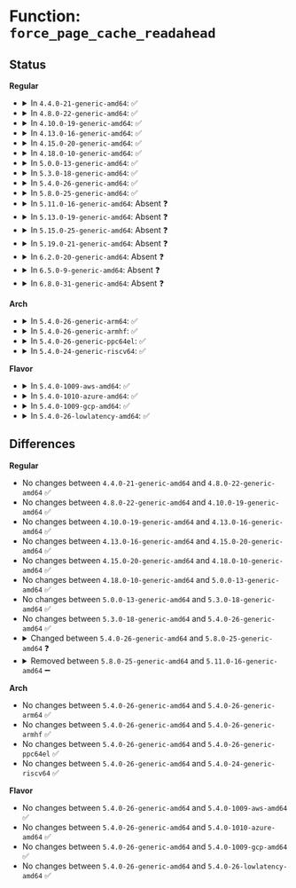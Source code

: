 # Function: <code>force_page_cache_readahead</code>

## Status
<b>Regular</b>
<ul>
<li>
<details>
<summary>In <code>4.4.0-21-generic-amd64</code>: ✅</summary>

```c
int force_page_cache_readahead(struct address_space * mapping, struct file * filp, long unsigned int offset, long unsigned int nr_to_read)
```

```json
{
  "name": "force_page_cache_readahead",
  "collision_type": "Unique Global",
  "inline_type": "No",
  "funcs": [
    {
      "addr": 18446744071580533440,
      "name": "force_page_cache_readahead",
      "external": true,
      "loc": "mm/readahead.c:210",
      "file": "mm/readahead.c",
      "inline": "seen, unknown",
      "caller_inline": [],
      "caller_func": [
        "mm/readahead.c:SyS_readahead",
        "mm/madvise.c:SyS_madvise"
      ]
    }
  ],
  "symbols": [
    {
      "addr": 18446744071580533440,
      "name": "force_page_cache_readahead",
      "section": ".text",
      "bind": "STB_GLOBAL",
      "size": 246
    }
  ]
}
```
</details>
</li>
<li>
<details>
<summary>In <code>4.8.0-22-generic-amd64</code>: ✅</summary>

```c
int force_page_cache_readahead(struct address_space * mapping, struct file * filp, long unsigned int offset, long unsigned int nr_to_read)
```

```json
{
  "name": "force_page_cache_readahead",
  "collision_type": "Unique Global",
  "inline_type": "No",
  "funcs": [
    {
      "addr": 18446744071580619968,
      "name": "force_page_cache_readahead",
      "external": true,
      "loc": "mm/readahead.c:209",
      "file": "mm/readahead.c",
      "inline": "seen, unknown",
      "caller_inline": [],
      "caller_func": [
        "mm/readahead.c:SyS_readahead",
        "mm/fadvise.c:SyS_fadvise64",
        "mm/madvise.c:SyS_madvise"
      ]
    }
  ],
  "symbols": [
    {
      "addr": 18446744071580619968,
      "name": "force_page_cache_readahead",
      "section": ".text",
      "bind": "STB_GLOBAL",
      "size": 246
    }
  ]
}
```
</details>
</li>
<li>
<details>
<summary>In <code>4.10.0-19-generic-amd64</code>: ✅</summary>

```c
int force_page_cache_readahead(struct address_space * mapping, struct file * filp, long unsigned int offset, long unsigned int nr_to_read)
```

```json
{
  "name": "force_page_cache_readahead",
  "collision_type": "Unique Global",
  "inline_type": "No",
  "funcs": [
    {
      "addr": 18446744071580687088,
      "name": "force_page_cache_readahead",
      "external": true,
      "loc": "mm/readahead.c:209",
      "file": "mm/readahead.c",
      "inline": "seen, unknown",
      "caller_inline": [],
      "caller_func": [
        "mm/readahead.c:SyS_readahead",
        "mm/fadvise.c:SyS_fadvise64",
        "mm/madvise.c:SyS_madvise"
      ]
    }
  ],
  "symbols": [
    {
      "addr": 18446744071580687088,
      "name": "force_page_cache_readahead",
      "section": ".text",
      "bind": "STB_GLOBAL",
      "size": 260
    }
  ]
}
```
</details>
</li>
<li>
<details>
<summary>In <code>4.13.0-16-generic-amd64</code>: ✅</summary>

```c
int force_page_cache_readahead(struct address_space * mapping, struct file * filp, long unsigned int offset, long unsigned int nr_to_read)
```

```json
{
  "name": "force_page_cache_readahead",
  "collision_type": "Unique Global",
  "inline_type": "No",
  "funcs": [
    {
      "addr": 18446744071580720528,
      "name": "force_page_cache_readahead",
      "external": true,
      "loc": "mm/readahead.c:209",
      "file": "mm/readahead.c",
      "inline": "seen, unknown",
      "caller_inline": [],
      "caller_func": [
        "mm/readahead.c:SyS_readahead",
        "mm/fadvise.c:SyS_fadvise64",
        "mm/madvise.c:madvise_willneed"
      ]
    }
  ],
  "symbols": [
    {
      "addr": 18446744071580720528,
      "name": "force_page_cache_readahead",
      "section": ".text",
      "bind": "STB_GLOBAL",
      "size": 266
    }
  ]
}
```
</details>
</li>
<li>
<details>
<summary>In <code>4.15.0-20-generic-amd64</code>: ✅</summary>

```c
int force_page_cache_readahead(struct address_space * mapping, struct file * filp, long unsigned int offset, long unsigned int nr_to_read)
```

```json
{
  "name": "force_page_cache_readahead",
  "collision_type": "Unique Global",
  "inline_type": "No",
  "funcs": [
    {
      "addr": 18446744071580806240,
      "name": "force_page_cache_readahead",
      "external": true,
      "loc": "mm/readahead.c:209",
      "file": "mm/readahead.c",
      "inline": "seen, unknown",
      "caller_inline": [],
      "caller_func": [
        "mm/readahead.c:SyS_readahead",
        "mm/fadvise.c:SyS_fadvise64",
        "mm/madvise.c:madvise_willneed"
      ]
    }
  ],
  "symbols": [
    {
      "addr": 18446744071580806240,
      "name": "force_page_cache_readahead",
      "section": ".text",
      "bind": "STB_GLOBAL",
      "size": 266
    }
  ]
}
```
</details>
</li>
<li>
<details>
<summary>In <code>4.18.0-10-generic-amd64</code>: ✅</summary>

```c
int force_page_cache_readahead(struct address_space * mapping, struct file * filp, long unsigned int offset, long unsigned int nr_to_read)
```

```json
{
  "name": "force_page_cache_readahead",
  "collision_type": "Unique Global",
  "inline_type": "No",
  "funcs": [
    {
      "addr": 18446744071580943328,
      "name": "force_page_cache_readahead",
      "external": true,
      "loc": "mm/readahead.c:219",
      "file": "mm/readahead.c",
      "inline": "seen, unknown",
      "caller_inline": [],
      "caller_func": [
        "mm/readahead.c:ksys_readahead",
        "mm/fadvise.c:ksys_fadvise64_64",
        "mm/madvise.c:madvise_willneed"
      ]
    }
  ],
  "symbols": [
    {
      "addr": 18446744071580943328,
      "name": "force_page_cache_readahead",
      "section": ".text",
      "bind": "STB_GLOBAL",
      "size": 240
    }
  ]
}
```
</details>
</li>
<li>
<details>
<summary>In <code>5.0.0-13-generic-amd64</code>: ✅</summary>

```c
int force_page_cache_readahead(struct address_space * mapping, struct file * filp, long unsigned int offset, long unsigned int nr_to_read)
```

```json
{
  "name": "force_page_cache_readahead",
  "collision_type": "Unique Global",
  "inline_type": "No",
  "funcs": [
    {
      "addr": 18446744071581019408,
      "name": "force_page_cache_readahead",
      "external": true,
      "loc": "mm/readahead.c:219",
      "file": "mm/readahead.c",
      "inline": "seen, unknown",
      "caller_inline": [],
      "caller_func": [
        "mm/fadvise.c:vfs_fadvise",
        "mm/madvise.c:madvise_willneed"
      ]
    }
  ],
  "symbols": [
    {
      "addr": 18446744071581019408,
      "name": "force_page_cache_readahead",
      "section": ".text",
      "bind": "STB_GLOBAL",
      "size": 240
    }
  ]
}
```
</details>
</li>
<li>
<details>
<summary>In <code>5.3.0-18-generic-amd64</code>: ✅</summary>

```c
int force_page_cache_readahead(struct address_space * mapping, struct file * filp, long unsigned int offset, long unsigned int nr_to_read)
```

```json
{
  "name": "force_page_cache_readahead",
  "collision_type": "Unique Global",
  "inline_type": "No",
  "funcs": [
    {
      "addr": 18446744071581083392,
      "name": "force_page_cache_readahead",
      "external": true,
      "loc": "mm/readahead.c:222",
      "file": "mm/readahead.c",
      "inline": "seen, unknown",
      "caller_inline": [],
      "caller_func": [
        "mm/fadvise.c:vfs_fadvise",
        "mm/madvise.c:madvise_willneed"
      ]
    }
  ],
  "symbols": [
    {
      "addr": 18446744071581083392,
      "name": "force_page_cache_readahead",
      "section": ".text",
      "bind": "STB_GLOBAL",
      "size": 262
    }
  ]
}
```
</details>
</li>
<li>
<details>
<summary>In <code>5.4.0-26-generic-amd64</code>: ✅</summary>

```c
int force_page_cache_readahead(struct address_space * mapping, struct file * filp, long unsigned int offset, long unsigned int nr_to_read)
```

```json
{
  "name": "force_page_cache_readahead",
  "collision_type": "Unique Global",
  "inline_type": "No",
  "funcs": [
    {
      "addr": 18446744071581139376,
      "name": "force_page_cache_readahead",
      "external": true,
      "loc": "mm/readahead.c:222",
      "file": "mm/readahead.c",
      "inline": "seen, unknown",
      "caller_inline": [],
      "caller_func": [
        "mm/fadvise.c:generic_fadvise"
      ]
    }
  ],
  "symbols": [
    {
      "addr": 18446744071581139376,
      "name": "force_page_cache_readahead",
      "section": ".text",
      "bind": "STB_GLOBAL",
      "size": 262
    }
  ]
}
```
</details>
</li>
<li>
<details>
<summary>In <code>5.8.0-25-generic-amd64</code>: ✅</summary>

```c
void force_page_cache_readahead(struct address_space * mapping, struct file * filp, long unsigned int index, long unsigned int nr_to_read)
```

```json
{
  "name": "force_page_cache_readahead",
  "collision_type": "Unique Global",
  "inline_type": "No",
  "funcs": [
    {
      "addr": 18446744071581324336,
      "name": "force_page_cache_readahead",
      "external": true,
      "loc": "mm/readahead.c:281",
      "file": "mm/readahead.c",
      "inline": "seen, unknown",
      "caller_inline": [],
      "caller_func": [
        "mm/fadvise.c:generic_fadvise"
      ]
    }
  ],
  "symbols": [
    {
      "addr": 18446744071581324336,
      "name": "force_page_cache_readahead",
      "section": ".text",
      "bind": "STB_GLOBAL",
      "size": 313
    }
  ]
}
```
</details>
</li>
<li>
<details>
<summary>In <code>5.11.0-16-generic-amd64</code>: Absent ❓</summary>

```json
{
  "name": "force_page_cache_readahead",
  "collision_type": "Unique Static",
  "inline_type": "Full",
  "funcs": [
    {
      "addr": 18446744071581345061,
      "name": "force_page_cache_readahead",
      "external": false,
      "loc": "mm/internal.h:56",
      "file": "mm/fadvise.c",
      "inline": "declared, inlined",
      "caller_inline": [
        "mm/fadvise.c:generic_fadvise"
      ],
      "caller_func": []
    }
  ],
  "symbols": []
}
```
</details>
</li>
<li>
<details>
<summary>In <code>5.13.0-19-generic-amd64</code>: Absent ❓</summary>

```json
{
  "name": "force_page_cache_readahead",
  "collision_type": "Unique Static",
  "inline_type": "Full",
  "funcs": [
    {
      "addr": 18446744071581364142,
      "name": "force_page_cache_readahead",
      "external": false,
      "loc": "mm/internal.h:55",
      "file": "mm/fadvise.c",
      "inline": "declared, inlined",
      "caller_inline": [
        "mm/fadvise.c:generic_fadvise"
      ],
      "caller_func": []
    }
  ],
  "symbols": []
}
```
</details>
</li>
<li>
<details>
<summary>In <code>5.15.0-25-generic-amd64</code>: Absent ❓</summary>

```json
{
  "name": "force_page_cache_readahead",
  "collision_type": "Unique Static",
  "inline_type": "Full",
  "funcs": [
    {
      "addr": 18446744071581612533,
      "name": "force_page_cache_readahead",
      "external": false,
      "loc": "mm/internal.h:55",
      "file": "mm/fadvise.c",
      "inline": "declared, inlined",
      "caller_inline": [
        "mm/fadvise.c:generic_fadvise"
      ],
      "caller_func": []
    }
  ],
  "symbols": []
}
```
</details>
</li>
<li>
<details>
<summary>In <code>5.19.0-21-generic-amd64</code>: Absent ❓</summary>

```json
{
  "name": "force_page_cache_readahead",
  "collision_type": "Unique Static",
  "inline_type": "Full",
  "funcs": [
    {
      "addr": 18446744071581972961,
      "name": "force_page_cache_readahead",
      "external": false,
      "loc": "mm/internal.h:100",
      "file": "mm/fadvise.c",
      "inline": "declared, inlined",
      "caller_inline": [
        "mm/fadvise.c:generic_fadvise"
      ],
      "caller_func": []
    }
  ],
  "symbols": []
}
```
</details>
</li>
<li>
<details>
<summary>In <code>6.2.0-20-generic-amd64</code>: Absent ❓</summary>

```json
{
  "name": "force_page_cache_readahead",
  "collision_type": "Unique Static",
  "inline_type": "Full",
  "funcs": [
    {
      "addr": 18446744071582407186,
      "name": "force_page_cache_readahead",
      "external": false,
      "loc": "mm/internal.h:102",
      "file": "mm/fadvise.c",
      "inline": "declared, inlined",
      "caller_inline": [
        "mm/fadvise.c:generic_fadvise"
      ],
      "caller_func": []
    }
  ],
  "symbols": []
}
```
</details>
</li>
<li>
<details>
<summary>In <code>6.5.0-9-generic-amd64</code>: Absent ❓</summary>

```json
{
  "name": "force_page_cache_readahead",
  "collision_type": "Unique Static",
  "inline_type": "Full",
  "funcs": [
    {
      "addr": 18446744071582613177,
      "name": "force_page_cache_readahead",
      "external": false,
      "loc": "mm/internal.h:120",
      "file": "mm/fadvise.c",
      "inline": "declared, inlined",
      "caller_inline": [
        "mm/fadvise.c:generic_fadvise"
      ],
      "caller_func": []
    }
  ],
  "symbols": []
}
```
</details>
</li>
<li>
<details>
<summary>In <code>6.8.0-31-generic-amd64</code>: Absent ❓</summary>

```json
{
  "name": "force_page_cache_readahead",
  "collision_type": "Unique Static",
  "inline_type": "Full",
  "funcs": [
    {
      "addr": 18446744071582784745,
      "name": "force_page_cache_readahead",
      "external": false,
      "loc": "mm/internal.h:126",
      "file": "mm/fadvise.c",
      "inline": "declared, inlined",
      "caller_inline": [
        "mm/fadvise.c:generic_fadvise"
      ],
      "caller_func": []
    }
  ],
  "symbols": []
}
```
</details>
</li>
</ul>
<b>Arch</b>
<ul>
<li>
<details>
<summary>In <code>5.4.0-26-generic-arm64</code>: ✅</summary>

```c
int force_page_cache_readahead(struct address_space * mapping, struct file * filp, long unsigned int offset, long unsigned int nr_to_read)
```

```json
{
  "name": "force_page_cache_readahead",
  "collision_type": "Unique Global",
  "inline_type": "No",
  "funcs": [
    {
      "addr": 18446603336492513816,
      "name": "force_page_cache_readahead",
      "external": true,
      "loc": "mm/readahead.c:222",
      "file": "mm/readahead.c",
      "inline": "seen, unknown",
      "caller_inline": [],
      "caller_func": [
        "mm/fadvise.c:generic_fadvise"
      ]
    }
  ],
  "symbols": [
    {
      "addr": 18446603336492513816,
      "name": "force_page_cache_readahead",
      "section": ".text",
      "bind": "STB_GLOBAL",
      "size": 260
    }
  ]
}
```
</details>
</li>
<li>
<details>
<summary>In <code>5.4.0-26-generic-armhf</code>: ✅</summary>

```c
int force_page_cache_readahead(struct address_space * mapping, struct file * filp, long unsigned int offset, long unsigned int nr_to_read)
```

```json
{
  "name": "force_page_cache_readahead",
  "collision_type": "Unique Global",
  "inline_type": "No",
  "funcs": [
    {
      "addr": 3226383576,
      "name": "force_page_cache_readahead",
      "external": true,
      "loc": "mm/readahead.c:222",
      "file": "mm/readahead.c",
      "inline": "seen, unknown",
      "caller_inline": [],
      "caller_func": [
        "mm/fadvise.c:generic_fadvise"
      ]
    }
  ],
  "symbols": [
    {
      "addr": 3226383576,
      "name": "force_page_cache_readahead",
      "section": ".text",
      "bind": "STB_GLOBAL",
      "size": 280
    }
  ]
}
```
</details>
</li>
<li>
<details>
<summary>In <code>5.4.0-26-generic-ppc64el</code>: ✅</summary>

```c
int force_page_cache_readahead(struct address_space * mapping, struct file * filp, long unsigned int offset, long unsigned int nr_to_read)
```

```json
{
  "name": "force_page_cache_readahead",
  "collision_type": "Unique Global",
  "inline_type": "No",
  "funcs": [
    {
      "addr": 13835058055285803392,
      "name": "force_page_cache_readahead",
      "external": true,
      "loc": "mm/readahead.c:222",
      "file": "mm/readahead.c",
      "inline": "seen, unknown",
      "caller_inline": [],
      "caller_func": [
        "mm/fadvise.c:generic_fadvise"
      ]
    }
  ],
  "symbols": [
    {
      "addr": 13835058055285803392,
      "name": "force_page_cache_readahead",
      "section": ".text",
      "bind": "STB_GLOBAL",
      "size": 436
    }
  ]
}
```
</details>
</li>
<li>
<details>
<summary>In <code>5.4.0-24-generic-riscv64</code>: ✅</summary>

```c
int force_page_cache_readahead(struct address_space * mapping, struct file * filp, long unsigned int offset, long unsigned int nr_to_read)
```

```json
{
  "name": "force_page_cache_readahead",
  "collision_type": "Unique Global",
  "inline_type": "No",
  "funcs": [
    {
      "addr": 18446743936272570956,
      "name": "force_page_cache_readahead",
      "external": true,
      "loc": "mm/readahead.c:222",
      "file": "mm/readahead.c",
      "inline": "seen, unknown",
      "caller_inline": [],
      "caller_func": [
        "mm/fadvise.c:generic_fadvise"
      ]
    }
  ],
  "symbols": [
    {
      "addr": 18446743936272570956,
      "name": "force_page_cache_readahead",
      "section": ".text",
      "bind": "STB_GLOBAL",
      "size": 206
    }
  ]
}
```
</details>
</li>
</ul>
<b>Flavor</b>
<ul>
<li>
<details>
<summary>In <code>5.4.0-1009-aws-amd64</code>: ✅</summary>

```c
int force_page_cache_readahead(struct address_space * mapping, struct file * filp, long unsigned int offset, long unsigned int nr_to_read)
```

```json
{
  "name": "force_page_cache_readahead",
  "collision_type": "Unique Global",
  "inline_type": "No",
  "funcs": [
    {
      "addr": 18446744071581108224,
      "name": "force_page_cache_readahead",
      "external": true,
      "loc": "mm/readahead.c:222",
      "file": "mm/readahead.c",
      "inline": "seen, unknown",
      "caller_inline": [],
      "caller_func": [
        "mm/fadvise.c:generic_fadvise"
      ]
    }
  ],
  "symbols": [
    {
      "addr": 18446744071581108224,
      "name": "force_page_cache_readahead",
      "section": ".text",
      "bind": "STB_GLOBAL",
      "size": 262
    }
  ]
}
```
</details>
</li>
<li>
<details>
<summary>In <code>5.4.0-1010-azure-amd64</code>: ✅</summary>

```c
int force_page_cache_readahead(struct address_space * mapping, struct file * filp, long unsigned int offset, long unsigned int nr_to_read)
```

```json
{
  "name": "force_page_cache_readahead",
  "collision_type": "Unique Global",
  "inline_type": "No",
  "funcs": [
    {
      "addr": 18446744071581055296,
      "name": "force_page_cache_readahead",
      "external": true,
      "loc": "mm/readahead.c:222",
      "file": "mm/readahead.c",
      "inline": "seen, unknown",
      "caller_inline": [],
      "caller_func": [
        "mm/fadvise.c:generic_fadvise"
      ]
    }
  ],
  "symbols": [
    {
      "addr": 18446744071581055296,
      "name": "force_page_cache_readahead",
      "section": ".text",
      "bind": "STB_GLOBAL",
      "size": 262
    }
  ]
}
```
</details>
</li>
<li>
<details>
<summary>In <code>5.4.0-1009-gcp-amd64</code>: ✅</summary>

```c
int force_page_cache_readahead(struct address_space * mapping, struct file * filp, long unsigned int offset, long unsigned int nr_to_read)
```

```json
{
  "name": "force_page_cache_readahead",
  "collision_type": "Unique Global",
  "inline_type": "No",
  "funcs": [
    {
      "addr": 18446744071581099424,
      "name": "force_page_cache_readahead",
      "external": true,
      "loc": "mm/readahead.c:222",
      "file": "mm/readahead.c",
      "inline": "seen, unknown",
      "caller_inline": [],
      "caller_func": [
        "mm/fadvise.c:generic_fadvise"
      ]
    }
  ],
  "symbols": [
    {
      "addr": 18446744071581099424,
      "name": "force_page_cache_readahead",
      "section": ".text",
      "bind": "STB_GLOBAL",
      "size": 262
    }
  ]
}
```
</details>
</li>
<li>
<details>
<summary>In <code>5.4.0-26-lowlatency-amd64</code>: ✅</summary>

```c
int force_page_cache_readahead(struct address_space * mapping, struct file * filp, long unsigned int offset, long unsigned int nr_to_read)
```

```json
{
  "name": "force_page_cache_readahead",
  "collision_type": "Unique Global",
  "inline_type": "No",
  "funcs": [
    {
      "addr": 18446744071581161680,
      "name": "force_page_cache_readahead",
      "external": true,
      "loc": "mm/readahead.c:222",
      "file": "mm/readahead.c",
      "inline": "seen, unknown",
      "caller_inline": [],
      "caller_func": [
        "mm/fadvise.c:generic_fadvise"
      ]
    }
  ],
  "symbols": [
    {
      "addr": 18446744071581161680,
      "name": "force_page_cache_readahead",
      "section": ".text",
      "bind": "STB_GLOBAL",
      "size": 262
    }
  ]
}
```
</details>
</li>
</ul>

## Differences
<b>Regular</b>
<ul>
<li>
No changes between <code>4.4.0-21-generic-amd64</code> and <code>4.8.0-22-generic-amd64</code> ✅
</li>
<li>
No changes between <code>4.8.0-22-generic-amd64</code> and <code>4.10.0-19-generic-amd64</code> ✅
</li>
<li>
No changes between <code>4.10.0-19-generic-amd64</code> and <code>4.13.0-16-generic-amd64</code> ✅
</li>
<li>
No changes between <code>4.13.0-16-generic-amd64</code> and <code>4.15.0-20-generic-amd64</code> ✅
</li>
<li>
No changes between <code>4.15.0-20-generic-amd64</code> and <code>4.18.0-10-generic-amd64</code> ✅
</li>
<li>
No changes between <code>4.18.0-10-generic-amd64</code> and <code>5.0.0-13-generic-amd64</code> ✅
</li>
<li>
No changes between <code>5.0.0-13-generic-amd64</code> and <code>5.3.0-18-generic-amd64</code> ✅
</li>
<li>
No changes between <code>5.3.0-18-generic-amd64</code> and <code>5.4.0-26-generic-amd64</code> ✅
</li>
<li>
<details>
<summary>Changed between <code>5.4.0-26-generic-amd64</code> and <code>5.8.0-25-generic-amd64</code> ❓</summary>
<ul>
<li>
<b>Param added. </b>
<code>long unsigned int index</code>
</li>
<li>
<b>Param removed. </b>
<code>long unsigned int offset</code>
</li>
<li>
<b>Return type changed. </b>
<code>int</code> ➡️ <code>void</code>
</li>
</ul>
</details>
</li>
<li>
<details>
<summary>Removed between <code>5.8.0-25-generic-amd64</code> and <code>5.11.0-16-generic-amd64</code> ➖</summary>

```c
void force_page_cache_readahead(struct address_space * mapping, struct file * filp, long unsigned int index, long unsigned int nr_to_read)
```
</details>
</li>
</ul>
<b>Arch</b>
<ul>
<li>
No changes between <code>5.4.0-26-generic-amd64</code> and <code>5.4.0-26-generic-arm64</code> ✅
</li>
<li>
No changes between <code>5.4.0-26-generic-amd64</code> and <code>5.4.0-26-generic-armhf</code> ✅
</li>
<li>
No changes between <code>5.4.0-26-generic-amd64</code> and <code>5.4.0-26-generic-ppc64el</code> ✅
</li>
<li>
No changes between <code>5.4.0-26-generic-amd64</code> and <code>5.4.0-24-generic-riscv64</code> ✅
</li>
</ul>
<b>Flavor</b>
<ul>
<li>
No changes between <code>5.4.0-26-generic-amd64</code> and <code>5.4.0-1009-aws-amd64</code> ✅
</li>
<li>
No changes between <code>5.4.0-26-generic-amd64</code> and <code>5.4.0-1010-azure-amd64</code> ✅
</li>
<li>
No changes between <code>5.4.0-26-generic-amd64</code> and <code>5.4.0-1009-gcp-amd64</code> ✅
</li>
<li>
No changes between <code>5.4.0-26-generic-amd64</code> and <code>5.4.0-26-lowlatency-amd64</code> ✅
</li>
</ul>
